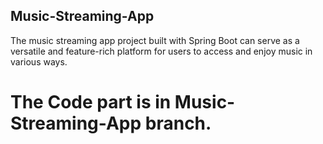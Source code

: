 ## Music-Streaming-App
The music streaming app project built with Spring Boot can serve as a versatile and feature-rich platform for users to access and enjoy music in various ways.

# The Code part is in Music-Streaming-App branch.
